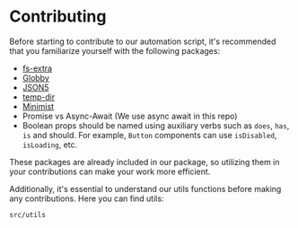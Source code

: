 # Contributing

Before starting to contribute to our automation script, it's recommended that you familiarize yourself with the following packages:

- [fs-extra](https://github.com/jprichardson/node-fs-extra)
- [Globby](https://github.com/sindresorhus/globby)
- [JSON5](https://github.com/json5/json5)
- [temp-dir](https://github.com/sindresorhus/temp-dir)
- [Minimist](https://github.com/minimistjs/minimist)
- Promise vs Async-Await (We use async await in this repo)
- Boolean props should be named using auxiliary verbs such as `does`, `has`, `is` and should. For example, `Button` components can use `isDisabled`, `isLoading`, etc.

These packages are already included in our package, so utilizing them in your contributions can make your work more efficient.

Additionally, it's essential to understand our utils functions before making any contributions. Here you can find utils:

```bash
src/utils
```
